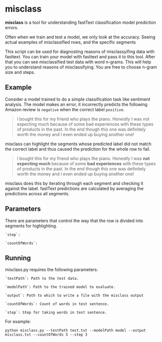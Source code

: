 # misclass

**misclass** is a tool for understanding fastText classification model prediction errors.

Often when we train and test a model, we only look at the accuracy.  Seeing actual examples of misclassified rows, and the specific segments 

This script can be used for diagnosting reasons of misclassyifing data with fasttext. You can train your model with fasttext and pass it to this tool. After that you can see misclassified test data with word n-grams. This will help you to understand reasons of misclassifying. You are free to choose n-gram size and steps.

## Example

Consider a model trained to do a simple classification task like sentiment analysis.  The model makes an error, it incorrectly predicts the following Amazon review is `negative` when the correct label `positive`. 

> I bought this for my friend who plays the piano.  Honestly I was not expecting much because of some bad experiences with these types of products in the past.  In the end though this one was definitely worth the money and I even ended up buying another one!

misclass can highlight the segments whose predicted label did not match the correct label and thus caused the prediction for the whole row to fail.

> I bought this for my friend who plays the piano.  Honestly I was **not expecting much** because of some **bad experiences** with these types of products in the past.  In the end though this one was definitely worth the money and I even ended up buying another one!

misclass does this by iterating through each segment and checking it against the label.  fastText predictions are calculated by averaging the predictions across all segments.

## Parameters
There are parameters that control the way that the row is divided into segments for highlighting.

    `step`: 

    `countOfWords`: 


## Running

misclass.py requires the following parameters:

    `testPath`: Path to the test data.
  
    `modelPath`: Path to the trained model to evaluate.
  
    `output`: Path to which to write a file with the misclass output
  
    `countOfWords`: Count of words in test sentence.
  
    `step`: Step for taking words in test sentence.
  
For example:

```
python misclass.py --testPath test.txt --modelPath model --output misclass.txt --countOfWords 5 --step 3
```

